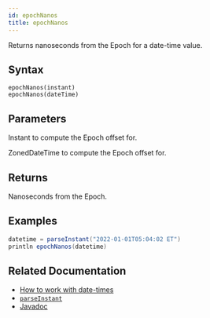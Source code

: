 ```yaml
---
id: epochNanos
title: epochNanos
---
```


Returns nanoseconds from the Epoch for a date-time value.

## Syntax

```
epochNanos(instant)
epochNanos(dateTime)
```

## Parameters

<ParamTable>
<Param name="instant" type="Instant">

Instant to compute the Epoch offset for.

</Param>
<Param name="dateTime" type="ZonedDateTime">

ZonedDateTime to compute the Epoch offset for.

</Param>
</ParamTable>

## Returns

Nanoseconds from the Epoch.

## Examples

```groovy order=null
datetime = parseInstant("2022-01-01T05:04:02 ET")
println epochNanos(datetime)
```

## Related Documentation

- [How to work with date-times](../../../how-to-guides/work-with-date-time.md)
- [`parseInstant`](./parseInstant.md)
- [Javadoc](<https://deephaven.io/core/javadoc/io/deephaven/time/DateTimeUtils.html#epochNanos(java.time.Instant)>)

